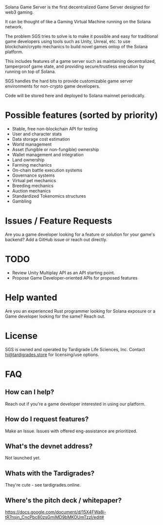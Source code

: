 Solana Game Server is the first decentralized Game Server designed for web3 gaming.

It can be thought of like a Gaming Virtual Machine running on the Solana network.

The problem SGS tries to solve is to make it possible and easy for traditional game developers using tools such as Unity, Unreal, etc. to use blockchain/crypto mechanics to build novel games ontop of the Solana platform.

This includes features of a game server such as maintaining decentralized, tamperproof game state, and providing secure/trustless execution by running on top of Solana.

SGS handles the hard bits to provide customizable game server environments for non-crypto game developers.

Code will be stored here and deployed to Solana mainnet periodically.

# Possible features (sorted by priority)
- Stable, free non-blockchain API for testing
- User and character stats
- Data storage cost estimation
- World management
- Asset (fungible or non-fungible) ownership
- Wallet management and integration
- Land ownership
- Farming mechanics
- On-chain battle execution systems
- Governance systems
- Virtual pet mechanics
- Breeding mechanics
- Auction mechanics
- Standardized Tokenomics structures
- Gambling

# Issues / Feature Requests
Are you a game developer looking for a feature or solution for your game's backend? Add a GitHub issue or reach out directly.

# TODO
 * Review Unity Multiplay API as an API starting point.
 * Propose Game Developer-oriented APIs for proposed features


# Help wanted
Are you an experienced Rust programmer looking for Solana exposure or a Game developer looking for the same? Reach out.

# License
SGS is owned and operated by Tardigrade Life Sciences, Inc. Contact hi@tardigrades.store for licensing/use options.

# FAQ
## How can I help?
Reach out if you're a game developer interested in using our platform.

## How do I request features?
Make an Issue. Issues with offered eng-assistance are prioritized.

## What's the devnet address?
Not launched yet.

## Whats with the Tardigrades?
They're cute - see tardigrades.online.

## Where's the pitch deck / whitepaper?
https://docs.google.com/document/d/15X4FWa8i-tR7nsjn_CncPbc80zsGmiMD9bMKOUmTzzI/edit#
